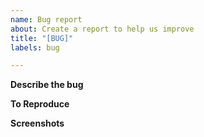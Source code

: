 ```yaml
---
name: Bug report
about: Create a report to help us improve
title: "[BUG]"
labels: bug

---
```


**Describe the bug**


**To Reproduce**


**Screenshots**

